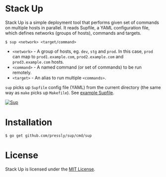 Stack Up
========

Stack Up is a simple deployment tool that performs given set of commands on multiple hosts in parallel. It reads Supfile, a YAML configuration file, which defines networks (groups of hosts), commands and targets.

    $ sup <network> <target/command>

- `<network>` - A group of hosts, eg. `dev`, `stg` and `prod`. In this case, `prod` can map to `prod1.example.com`, `prod2.example.com` and `prod3.example.com` hosts.
- `<command>` - A named command (or set of commands) to be run remotely.
- `<target>` - An alias to run multiple `<commands>`.

`sup` picks up `Supfile` config file (YAML) from the current directory (the same way as `make` picks up `Makefile`). See [example Supfile](./example/Supfile).

[![Sup](https://github.com/pressly/sup/blob/gif/asciinema.gif?raw=true)](https://asciinema.org/a/19742?autoplay=1)

# Installation

    $ go get github.com/pressly/sup/cmd/sup

# License
Stack Up is licensed under the [MIT License](./LICENSE).
